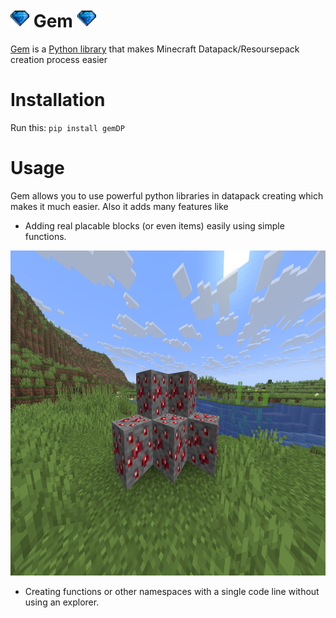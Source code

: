# <img src="https://raw.githubusercontent.com/UniversalShift/GemDP/refs/heads/main/Assets/Gem.gif" width="30" height="30" />  Gem <img src="https://raw.githubusercontent.com/UniversalShift/GemDP/refs/heads/main/Assets/Gem.gif" width="30" height="30" />

[Gem](https://github.com/UniversalShift/GemDP) is a [Python library](https://pypi.org/project/gemDP/0.0.4/) that makes Minecraft Datapack/Resoursepack creation process easier


# Installation

Run this:
<code>pip install gemDP</code>

# Usage

Gem allows you to use powerful python libraries in datapack creating which makes it much easier.
Also it adds many features like


- Adding real placable blocks (or even items) easily using simple functions.

<img src="https://raw.githubusercontent.com/UniversalShift/GemDP/refs/heads/main/Assets/example.png" width="720" height="520" />

- Creating functions or other namespaces with a single code line without using an explorer.
